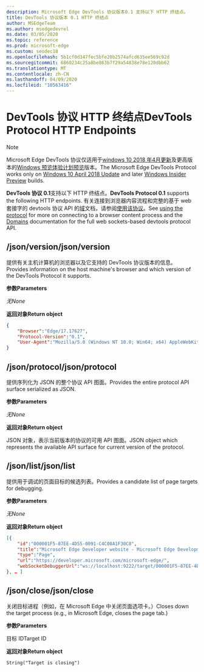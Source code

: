 ```yaml
---
description: Microsoft Edge DevTools 协议版本0.1 支持以下 HTTP 终结点。
title: DevTools 协议版本 0.1 HTTP 终结点
author: MSEdgeTeam
ms.author: msedgedevrel
ms.date: 03/05/2020
ms.topic: reference
ms.prod: microsoft-edge
ms.custom: seodec18
ms.openlocfilehash: 5b1cf0d347fec5bfe20b2574afcd635ee569c92d
ms.sourcegitcommit: 6860234c25a8be863b7f29a54838e78e120dbb62
ms.translationtype: MT
ms.contentlocale: zh-CN
ms.lasthandoff: 04/09/2020
ms.locfileid: "10563416"
---
```

# <span data-ttu-id="6235f-103">DevTools 协议 HTTP 终结点</span><span class="sxs-lookup"><span data-stu-id="6235f-103">DevTools Protocol HTTP Endpoints</span></span>

> [!NOTE]
> <span data-ttu-id="6235f-104">Microsoft Edge DevTools 协议仅适用于[windows 10 2018 年4月更新](https://blogs.windows.com/windowsexperience/2018/04/30/how-to-get-the-windows-10-april-2018-update/#5VXkQMU41CJzZPER.97)及更高版本的[Windows 预览体验计划预览](https://insider.windows.com/en-us/getting-started/)版本。</span><span class="sxs-lookup"><span data-stu-id="6235f-104">The Microsoft Edge DevTools Protocol works only on [Windows 10 April 2018 Update](https://blogs.windows.com/windowsexperience/2018/04/30/how-to-get-the-windows-10-april-2018-update/#5VXkQMU41CJzZPER.97) and later [Windows Insider Preview](https://insider.windows.com/en-us/getting-started/) builds.</span></span>

<span data-ttu-id="6235f-105">**DevTools 协议 0.1**支持以下 HTTP 终结点。</span><span class="sxs-lookup"><span data-stu-id="6235f-105">**DevTools Protocol 0.1** supports the following HTTP endpoints.</span></span> <span data-ttu-id="6235f-106">有关连接到浏览器内容流程和完整的基于 web 套接字的 devtools 协议 API 的[域](domains/index.md)文档，请参阅[使用该协议](../index.md#using-the-protocol)。</span><span class="sxs-lookup"><span data-stu-id="6235f-106">See [using the protocol](../index.md#using-the-protocol) for more on connecting to a browser content process and the [Domains](domains/index.md) documentation for the full web sockets-based devtools protocol API.</span></span>

## <span data-ttu-id="6235f-107">/json/version</span><span class="sxs-lookup"><span data-stu-id="6235f-107">/json/version</span></span>
<span data-ttu-id="6235f-108">提供有关主机计算机的浏览器以及它支持的 DevTools 协议版本的信息。</span><span class="sxs-lookup"><span data-stu-id="6235f-108">Provides information on the host machine's browser and which version of the DevTools Protocol it supports.</span></span>

**<span data-ttu-id="6235f-109">参数</span><span class="sxs-lookup"><span data-stu-id="6235f-109">Parameters</span></span>**

*<span data-ttu-id="6235f-110">无</span><span class="sxs-lookup"><span data-stu-id="6235f-110">None</span></span>*

**<span data-ttu-id="6235f-111">返回对象</span><span class="sxs-lookup"><span data-stu-id="6235f-111">Return object</span></span>**

```json
{
    "Browser":"Edge/17.17627",
    "Protocol-Version":"0.1",
    "User-Agent":"Mozilla/5.0 (Windows NT 10.0; Win64; x64) AppleWebKit/537.36 (KHTML, like Gecko) Chrome/64.0.3282.140 Safari/537.36 Edge/17.17627"
}
```

## <span data-ttu-id="6235f-112">/json/protocol</span><span class="sxs-lookup"><span data-stu-id="6235f-112">/json/protocol</span></span>

<span data-ttu-id="6235f-113">提供序列化为 JSON 的整个协议 API 图面。</span><span class="sxs-lookup"><span data-stu-id="6235f-113">Provides the entire protocol API surface serialized as JSON.</span></span>

**<span data-ttu-id="6235f-114">参数</span><span class="sxs-lookup"><span data-stu-id="6235f-114">Parameters</span></span>**

*<span data-ttu-id="6235f-115">无</span><span class="sxs-lookup"><span data-stu-id="6235f-115">None</span></span>*

**<span data-ttu-id="6235f-116">返回对象</span><span class="sxs-lookup"><span data-stu-id="6235f-116">Return object</span></span>**

<span data-ttu-id="6235f-117">JSON 对象，表示当前版本的协议的可用 API 图面。</span><span class="sxs-lookup"><span data-stu-id="6235f-117">JSON object which represents the available API surface for current version of the protocol.</span></span>

## <span data-ttu-id="6235f-118">/json/list</span><span class="sxs-lookup"><span data-stu-id="6235f-118">/json/list</span></span>

<span data-ttu-id="6235f-119">提供用于调试的页面目标的候选列表。</span><span class="sxs-lookup"><span data-stu-id="6235f-119">Provides a candidate list of page targets for debugging.</span></span>

**<span data-ttu-id="6235f-120">参数</span><span class="sxs-lookup"><span data-stu-id="6235f-120">Parameters</span></span>**

*<span data-ttu-id="6235f-121">无</span><span class="sxs-lookup"><span data-stu-id="6235f-121">None</span></span>*

**<span data-ttu-id="6235f-122">返回对象</span><span class="sxs-lookup"><span data-stu-id="6235f-122">Return object</span></span>**

```json
[{
    "id":"000001F5-87EE-4D55-0091-C4C08A1F30C8",
    "title":"Microsoft Edge Developer website - Microsoft Edge Development",
    "type":"Page",
    "url":"https://developer.microsoft.com/microsoft-edge/",
    "webSocketDebuggerUrl":"ws://localhost:9222/target/000001F5-87EE-4D55-0091-C4C08A1F30C8"
}, … ]
```

## <span data-ttu-id="6235f-123">/json/close</span><span class="sxs-lookup"><span data-stu-id="6235f-123">/json/close</span></span>

<span data-ttu-id="6235f-124">关闭目标进程（例如，在 Microsoft Edge 中关闭页面选项卡。）</span><span class="sxs-lookup"><span data-stu-id="6235f-124">Closes down the target process (e.g., in Microsoft Edge, closes the page tab.)</span></span>

**<span data-ttu-id="6235f-125">参数</span><span class="sxs-lookup"><span data-stu-id="6235f-125">Parameters</span></span>**

<span data-ttu-id="6235f-126">目标 ID</span><span class="sxs-lookup"><span data-stu-id="6235f-126">Target ID</span></span> 

**<span data-ttu-id="6235f-127">返回对象</span><span class="sxs-lookup"><span data-stu-id="6235f-127">Return object</span></span>**

```
String("Target is closing")
```
